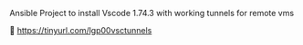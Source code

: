 Ansible Project to install Vscode 1.74.3 with working tunnels for remote vms

🔗 https://tinyurl.com/lgp00vsctunnels
